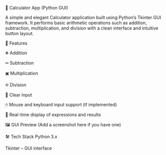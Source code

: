 🧮 Calculator App (Python GUI)

A simple and elegant Calculator application built using Python’s Tkinter GUI framework. It performs basic arithmetic operations such as addition, subtraction, multiplication, and division with a clean interface and intuitive button layout.

🚀 Features

➕ Addition

➖ Subtraction

✖️ Multiplication

➗ Division

🔄 Clear input

🖱 Mouse and keyboard input support (if implemented)

🧠 Real-time display of expressions and results

🖼️ GUI Preview
(Add a screenshot here if you have one)

🛠️ Tech Stack
Python 3.x

Tkinter – GUI interface
